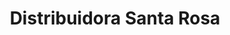 ---
title: "Distribuidora Santa Rosa"
url: /ciudad-del-este/distribuidora-santa-rosa/
shop: Allgemein
---